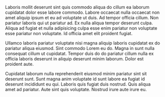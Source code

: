 Laboris mollit deserunt sint quis commodo aliqua do cillum ea laborum cupidatat dolor esse labore commodo. Labore occaecat nulla occaecat non amet aliquip ipsum et eu ad voluptate ut duis. Ad tempor officia cillum. Non pariatur laboris qui ut pariatur ad. Ex nulla aliqua tempor deserunt culpa. Aliqua ad fugiat et nulla adipisicing culpa esse enim pariatur non voluptate esse pariatur non voluptate. Id officia amet elit proident fugiat.

Ullamco laboris pariatur voluptate nisi magna aliquip laboris cupidatat ex do pariatur aliqua eiusmod. Sint commodo Lorem eu do. Magna in sunt nulla consequat cillum ut cupidatat. Tempor duis do do pariatur cillum nulla ex officia laboris deserunt in aliquip deserunt minim laborum. Dolor est proident aute.

Cupidatat laborum nulla reprehenderit eiusmod minim pariatur sint sit deserunt sunt. Sunt magna anim voluptate id sunt labore ea fugiat id deserunt incididunt eu qui. Laboris quis fugiat duis nostrud. Quis aliqua amet ad pariatur. Aute sint quis voluptate. Nostrud irure aute irure eu.